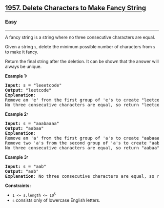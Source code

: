 <h2><a href="https://leetcode.com/problems/delete-characters-to-make-fancy-string">1957. Delete Characters to Make Fancy String</a></h2>
<h3>Easy</h3>
<hr>
<p>A fancy string is a string where no three consecutive characters are equal.</p>

<p>Given a string <code>s</code>, delete the minimum possible number of characters from <code>s</code> to make it fancy.</p>

<p>Return the final string after the deletion. It can be shown that the answer will always be unique.</p>

<p><strong>Example 1:</strong></p>
<pre>
<strong>Input:</strong> s = "leeetcode"
<strong>Output:</strong> "leetcode"
<strong>Explanation:</strong>
Remove an 'e' from the first group of 'e's to create "leetcode".
No three consecutive characters are equal, so return "leetcode".
</pre>

<p><strong>Example 2:</strong></p>
<pre>
<strong>Input:</strong> s = "aaabaaaa"
<strong>Output:</strong> "aabaa"
<strong>Explanation:</strong>
Remove an 'a' from the first group of 'a's to create "aabaaaa".
Remove two 'a's from the second group of 'a's to create "aabaa".
No three consecutive characters are equal, so return "aabaa".
</pre>

<p><strong>Example 3:</strong></p>
<pre>
<strong>Input:</strong> s = "aab"
<strong>Output:</strong> "aab"
<strong>Explanation:</strong> No three consecutive characters are equal, so return "aab".
</pre>

<p><strong>Constraints:</strong></p>
<ul>
<li><code>1 <= s.length <= 10<sup>5</sup></code></li>
<li><code>s</code> consists only of lowercase English letters.</li>
</ul>
